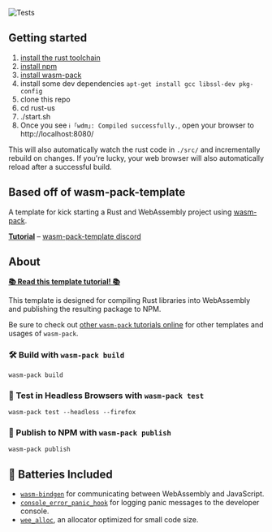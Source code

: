 ![Tests](https://github.com/rictic/rust-us/workflows/Tests/badge.svg)

## Getting started

1. [install the rust toolchain](https://www.rust-lang.org/tools/install)
2. [install npm](https://www.npmjs.com/get-npm)
3. [install wasm-pack](https://rustwasm.github.io/wasm-pack/installer/)
4. install some dev dependencies `apt-get install gcc libssl-dev pkg-config`
5. clone this repo
6. cd rust-us
7. ./start.sh
8. Once you see `ℹ ｢wdm｣: Compiled successfully.`, open your browser to http://localhost:8080/

This will also automatically watch the rust code in `./src/` and incrementally rebuild on changes. If you're lucky, your web browser will also automatically reload after a successful build.

## Based off of wasm-pack-template

A template for kick starting a Rust and WebAssembly project using <a href="https://github.com/rustwasm/wasm-pack">wasm-pack</a>.

**[Tutorial](https://rustwasm.github.io/docs/wasm-pack/tutorials/npm-browser-packages/index.html)** – [wasm-pack-template discord](https://discordapp.com/channels/442252698964721669/443151097398296587)

## About

[**📚 Read this template tutorial! 📚**][template-docs]

This template is designed for compiling Rust libraries into WebAssembly and
publishing the resulting package to NPM.

Be sure to check out [other `wasm-pack` tutorials online][tutorials] for other
templates and usages of `wasm-pack`.

[tutorials]: https://rustwasm.github.io/docs/wasm-pack/tutorials/index.html
[template-docs]: https://rustwasm.github.io/docs/wasm-pack/tutorials/npm-browser-packages/index.html

### 🛠️ Build with `wasm-pack build`

```
wasm-pack build
```

### 🔬 Test in Headless Browsers with `wasm-pack test`

```
wasm-pack test --headless --firefox
```

### 🎁 Publish to NPM with `wasm-pack publish`

```
wasm-pack publish
```

## 🔋 Batteries Included

* [`wasm-bindgen`](https://github.com/rustwasm/wasm-bindgen) for communicating
  between WebAssembly and JavaScript.
* [`console_error_panic_hook`](https://github.com/rustwasm/console_error_panic_hook)
  for logging panic messages to the developer console.
* [`wee_alloc`](https://github.com/rustwasm/wee_alloc), an allocator optimized
  for small code size.
